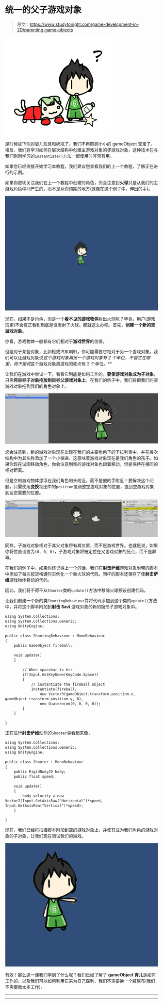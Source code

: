# 统一的父子游戏对象

> 原文：<https://www.studytonight.com/game-development-in-2D/parenting-game-objects>

![Parenting Game Objects](img/295359b1ed5c73b871e8b83037570c7f.png)

是时候放下你的婴儿玩具和奶瓶了，我们不再照顾小小的 gameObject 宝宝了。相反，我们将学习如何在层次结构中创建主游戏对象的**子**游戏对象，这种技术在与我们刚刚学习的`Instantiate()`方法一起使用时非常有用。

如果您已经直接开始学习本教程，我们建议您查看我们的上一个教程，了解正在进行的示例。

如果你密切关注我们在上一个教程中创建的角色，你会注意到**火球**只是从我们的主游戏角色中间产生的，而不是从你预期的地方(就像在这个例子中，伸出的手)。

![Parenting Game Objects](img/1f09c480d8ce6431ecf8e561aea15f71.png)

现在，如果不是角色，而是一个**看不见的游戏物体**射出火球呢？毕竟，用户(游戏玩家)不会真正看到到底是谁发射了火球。那就这么办吧。首先，**创建一个新的空游戏对象**。

你看，游戏物体一般都有它们相对于**游戏世界**的位置。

但是对于某些对象，比如枪或汽车喇叭，你可能需要它相对于另一个游戏对象。我们可以让游戏对象说*这个游戏对象离另一个游戏对象有 2 个单位，不管它在哪里，而不是说*这个游戏对象离游戏的死点有 2 个单位。**

让我们在游戏中尝试一下，看看它到底是如何工作的。**要使游戏对象成为子对象**，只需**将目标子对象拖放到目标父游戏对象上**。在我们的例子中，我们将把我们的空游戏对象拖到我们的角色对象上。

![Parenting Game Objects](img/da669284e600f8de0d835a53a6c7b582.png)

您会注意到，新的游戏对象现在出现在我们的主要角色下的下拉列表中，并在层次结构中为其名称添加了一个小缩进。这意味着游戏对象现在是我们角色的孩子。如果你现在试图移动角色，你会注意到空的游戏对象也跟着移动，但是保持在相同的相对距离。

但是空的游戏物体漂浮在我们角色的头附近，而不是他的手附近！要解决这个问题，只需使用**变换**视图中的`position`值调整空游戏对象的位置，直到空游戏对象到达您需要的位置。

![Parenting Game Objects](img/4cf56972f92e95967e32db8b229f9153.png)

同样，子游戏对象相对于其父对象将有其位置，而不是游戏世界。也就是说，如果你将位置设置为`(0, 0, 0)`，子游戏对象将被定位在父游戏对象的死点，而不是屏幕。

在我们的例子中，如果你还记得上一个的话，我们在**射击萨维**游戏对象附带的脚本中添加了每次按空格键时实例化一个新火球的代码。同样的脚本还保存了使**射击萨维**游戏物体移动的代码。

因此，我们将不得不从`Shooter`类的`update()`方法中移除火球预设创建代码。

让我们创建一个新的类`ShootingBehaviour`并将代码添加到这个类的`update()`方法中，并将这个脚本附加到**射击 Savi** 游戏对象的新的隐形子游戏对象中。

```
using System.Collections;
using System.Collections.Generic;
using UnityEngine;

public class ShootingBehaviour : MonoBehaviour
{
    public GameObject fireball;

    void update() 
    {

        // When spacebar is hit
        if(Input.GetKeyDown(KeyCode.Space))
        {
            // instantiate the fireball object
            Instantiate(fireball,
                new Vector3(gameObject.transform.position.x, gameObject.transform.position.y, 0),
                new Quaternion(0, 0, 0, 0));
        }
    }

}
```

正在进行**射击萨维**动作的`Shooter`类看起来像，

```
using System.Collections;
using System.Collections.Generic;
using UnityEngine;

public class Shooter : MonoBehaviour
{
    public RigidBody2D body;
    public float speed;

    void update() 
    {
        body.velocity = new Vector2(Input.GetAxisRaw("Horizontal")*speed, Input.GetAxisRaw("Vertical")*speed);
    }

}
```

现在，我们已经将拍摄脚本附加到空的游戏对象上，并使其成为我们角色的游戏对象的子对象，让我们现在测试我们的游戏。

![Parenting Game Objects](img/ebfc588f4e200e3944272ef454f27136.png)

有效！那么这一课我们学到了什么呢？我们已经了解了 **gameObject 育儿**是如何工作的，以及我们可以如何利用它来为自己谋利，我们不需要换一个脏尿布(我们不需要做太多工作)。

* * *

* * *